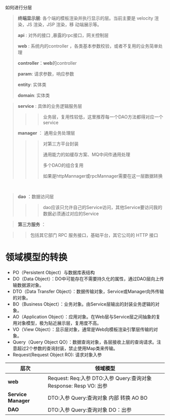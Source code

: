 如何进行分层

> **终端显示层**: 各个端的模板渲染并执行显示的层。当前主要是 velocity 渲染，JS 渲染，JSP 渲染，移 动端展示等。
>
> **api** :  对外的接口 ,暴露的rpc接口，网关控制层
>
> **web** : 系统内的controller ，各类基本参数校验，或者不复用的业务简单处理
>
> **controller**：**web**的controller 
>
> **param**: 请求参数，响应参数
>
> **entity**: 实体类
>
> **domain**: 实体类



> **service** :  具体的业务逻辑服务层
>
> > > 业务层，复用性较低，这里推荐每一个DAO方法都得对应一个service
>
> **manager** ： 通用业务处理层
>
> > > 对第三方平台封装
> > >
> > > 通用能力的如缓存方案、MQ中间件通用处理
> > >
> > > 多个DAO的组合复用
> > >
> > > 如果是httpMannager或rpcMannager需要在这一层数据转换		

​		

> **dao** ：数据访问层
>
> > > dao应该只允许自己的Service访问，其他Service要访问我的数据必须通过对应的Service



> **第三方服务** ：

> > 包括其它部门 RPC 服务接口，基础平台，其它公司的 HTTP 接口





# 领域模型的转换

- PO（Persistent Object）与数据库表结构
- DO（Data Object）：DO中可能存在不需要持久化的属性，通过DAO层向上传输数据源对象。
- DTO（Data Transfer Object）：数据传输对象，Service或Manager向外传输的对象。
- BO（Business Object）：业务对象。由Service层输出的封装业务逻辑的对象。
- AO（Application Object）：应用对象。在Web层与Service层之间抽象的复用对象模型，极为贴近展示层，复用度不高。
- VO（View Object）：显示层对象，通常是Web向模板渲染引擎层传输的对象。
- Query（Query Object QO）：数据查询对象，各层接收上层的查询请求。注意超过2个参数的查询封装，禁止使用Map类来传输。
- Request(Request Object  RO):  请求对象入参



| 层次                        | 领域模型                                                     |
| --------------------------- | ------------------------------------------------------------ |
| **web**                     | Request:  Req:入参   DTO:入参 Query:查询对象   Response: Resp    VO:  出参 |
| **Service**     **Manager** | DTO:入参 Query:查询对象  内部 转换 AO BO                     |
| **DAO**                     | DTO:入参 Query:查询对象   DO：出参                           |



